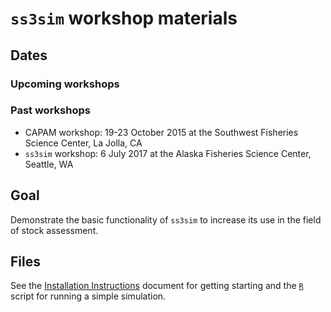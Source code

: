 # ```ss3sim``` workshop materials

## Dates
### Upcoming workshops
  
### Past workshops
  * CAPAM workshop: 19-23 October 2015 at the Southwest Fisheries Science Center, La Jolla, CA
  * ```ss3sim``` workshop: 6 July 2017 at the Alaska Fisheries Science Center, Seattle, WA
  
## Goal
Demonstrate the basic functionality of ```ss3sim``` to increase its use in the field of stock assessment.
  
## Files 
See the [Installation Instructions](https://github.com/ss3sim/workshop/blob/master/Installation%20instructions.docx) document for getting starting 
and the [```R```](ss3sim_workshop.R) script for running a simple simulation.
